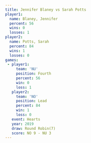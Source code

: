 ```yaml
---
title: Jennifer Blaney vs Sarah Potts
player1:                
  name: Blaney, Jennifer
  percent: 56           
  wins: 0               
  losses: 1             
player2:                
  name: Potts, Sarah    
  percent: 84           
  wins: 1               
  losses: 0             
games:
 - player1:          
     team: 'NU'      
     position: Fourth
     percent: 56     
     win: 0          
     loss: 1         
   player2:        
     team: 'NO'    
     position: Lead
     percent: 84   
     win: 1        
     loss: 0       
   event: Hearts       
   year: 2019          
   draw: Round Robin(7)
   score: NO 9 - NU 3  
---
```

